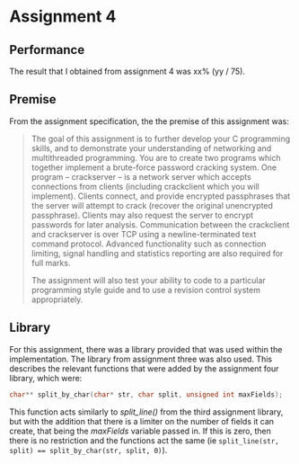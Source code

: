 # Assignment 4

## Performance

The result that I obtained from assignment 4 was xx% (yy / 75).

## Premise

From the assignment specification, the the premise of this assignment was:

> The goal of this assignment is to further develop your C programming skills, and to demonstrate your understanding of networking and multithreaded programming. You are to create two programs which together implement a brute-force password cracking system. One program – crackserver – is a network server which accepts connections from clients (including crackclient which you will implement). Clients connect, and provide encrypted passphrases that the server will attempt to crack (recover the original unencrypted passphrase). Clients may also request the server to encrypt passwords for later analysis. Communication between the crackclient and crackserver is over TCP using a newline-terminated text command protocol. Advanced functionality such as connection limiting, signal handling and statistics reporting are also required for full marks.
>
> The assignment will also test your ability to code to a particular programming style guide and to use a revision control system appropriately.

## Library

For this assignment, there was a library provided that was used within the implementation. The library from assignment three was also used. This describes the relevant functions that were added by the assignment four library, which were:

```c
char** split_by_char(char* str, char split, unsigned int maxFields);
```

This function acts similarly to *split_line()* from the third assignment library, but with the addition that there is a limiter on the number of fields it can create, that being the *maxFields* variable passed in. If this is zero, then there is no restriction and the functions act the same (ie `split_line(str, split) == split_by_char(str, split, 0)`).
